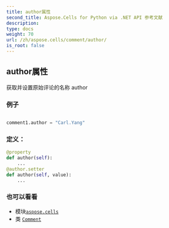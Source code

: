 ```yaml
---
title: author属性
second_title: Aspose.Cells for Python via .NET API 参考文献
description:
type: docs
weight: 70
url: /zh/aspose.cells/comment/author/
is_root: false
---
```

## author属性

获取并设置原始评论的名称 author

### 例子

```python

comment1.author = "Carl.Yang"

```
### 定义：
```python
@property
def author(self):
    ...
@author.setter
def author(self, value):
    ...
```

### 也可以看看
* 模块[`aspose.cells`](../../)
* 类 [`Comment`](/cells/python-net/zh/aspose.cells/comment)
